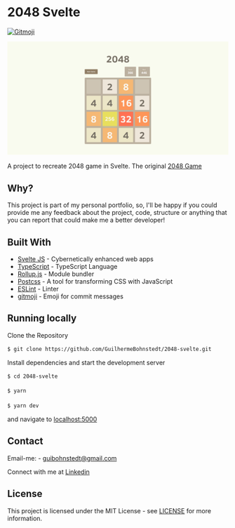 # 2048 Svelte

<a href="https://gitmoji.dev">
  <img src="https://img.shields.io/badge/gitmoji-%20😜%20😍-FFDD67.svg?style=flat-square" alt="Gitmoji">
</a>

![](screenshot.png)

A project to recreate 2048 game in Svelte. The original [2048 Game](https://github.com/gabrielecirulli/2048)

## Why?

This project is part of my personal portfolio, so, I'll be happy if you could provide me any feedback about the project, code, structure or anything that you can report that could make me a better developer!

## Built With
- [Svelte JS](http://svelte.dev) - Cybernetically enhanced web apps
- [TypeScript](https://www.typescriptlang.org/) - TypeScript Language
- [Rollup.js](https://rollupjs.org) - Module bundler
- [Postcss](https://postcss.org/) - A tool for transforming CSS with JavaScript
- [ESLint](https://eslint.org/) - Linter
- [gitmoji](https://gitmoji.carloscuesta.me/) - Emoji for commit messages

## Running locally

Clone the Repository

```sh
$ git clone https://github.com/GuilhermeBohnstedt/2048-svelte.git
```

Install dependencies and start the development server

```sh
$ cd 2048-svelte

$ yarn

$ yarn dev
```

and navigate to [localhost:5000](http://localhost:5000/)

## Contact

Email-me: - guibohnstedt@gmail.com

Connect with me at [Linkedin](https://www.linkedin.com/in/guilherme-bohnstedt-68145611a/)

## License

This project is licensed under the MIT License - see [LICENSE](https://github.com/GuilhermeBohnstedt/2048-svelte/blob/master/LICENSE) for more information.
